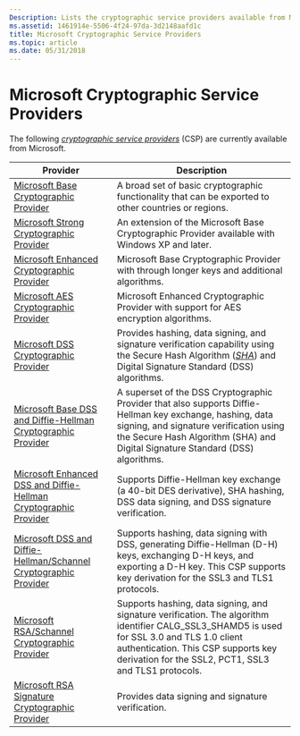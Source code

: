 ```yaml
---
Description: Lists the cryptographic service providers available from Microsoft.
ms.assetid: 1461914e-5506-4f24-97da-3d2148aafd1c
title: Microsoft Cryptographic Service Providers
ms.topic: article
ms.date: 05/31/2018
---
```


# Microsoft Cryptographic Service Providers

The following [*cryptographic service providers*](https://msdn.microsoft.com/library/ms721572(v=VS.85).aspx) (CSP) are currently available from Microsoft.



| Provider                                                                                                                                 | Description                                                                                                                                                                                                                                              |
|------------------------------------------------------------------------------------------------------------------------------------------|----------------------------------------------------------------------------------------------------------------------------------------------------------------------------------------------------------------------------------------------------------|
| [Microsoft Base Cryptographic Provider](microsoft-base-cryptographic-provider.md)                                                       | A broad set of basic cryptographic functionality that can be exported to other countries or regions.                                                                                                                                                     |
| [Microsoft Strong Cryptographic Provider](microsoft-strong-cryptographic-provider.md)                                                   | An extension of the Microsoft Base Cryptographic Provider available with Windows XP and later.                                                                                                                                                           |
| [Microsoft Enhanced Cryptographic Provider](microsoft-enhanced-cryptographic-provider.md)                                               | Microsoft Base Cryptographic Provider with through longer keys and additional algorithms.                                                                                                                                                                |
| [Microsoft AES Cryptographic Provider](microsoft-aes-cryptographic-provider.md)                                                         | Microsoft Enhanced Cryptographic Provider with support for AES encryption algorithms.                                                                                                                                                                    |
| [Microsoft DSS Cryptographic Provider](microsoft-dss-cryptographic-provider.md)                                                         | Provides hashing, data signing, and signature verification capability using the Secure Hash Algorithm ([*SHA*](https://msdn.microsoft.com/library/ms721625(v=VS.85).aspx)) and Digital Signature Standard (DSS) algorithms. |
| [Microsoft Base DSS and Diffie-Hellman Cryptographic Provider](microsoft-base-dss-and-diffie-hellman-cryptographic-provider.md)         | A superset of the DSS Cryptographic Provider that also supports Diffie-Hellman key exchange, hashing, data signing, and signature verification using the Secure Hash Algorithm (SHA) and Digital Signature Standard (DSS) algorithms.                    |
| [Microsoft Enhanced DSS and Diffie-Hellman Cryptographic Provider](microsoft-enhanced-dss-and-diffie-hellman-cryptographic-provider.md) | Supports Diffie-Hellman key exchange (a 40-bit DES derivative), SHA hashing, DSS data signing, and DSS signature verification.                                                                                                                           |
| [Microsoft DSS and Diffie-Hellman/Schannel Cryptographic Provider](microsoft-dss-and-diffie-hellman-schannel-cryptographic-provider.md) | Supports hashing, data signing with DSS, generating Diffie-Hellman (D-H) keys, exchanging D-H keys, and exporting a D-H key. This CSP supports key derivation for the SSL3 and TLS1 protocols.                                                           |
| [Microsoft RSA/Schannel Cryptographic Provider](microsoft-rsa-schannel-cryptographic-provider.md)                                       | Supports hashing, data signing, and signature verification. The algorithm identifier CALG\_SSL3\_SHAMD5 is used for SSL 3.0 and TLS 1.0 client authentication. This CSP supports key derivation for the SSL2, PCT1, SSL3 and TLS1 protocols.             |
| [Microsoft RSA Signature Cryptographic Provider](microsoft-rsa-signature-cryptographic-provider.md)                                     | Provides data signing and signature verification.                                                                                                                                                                                                        |



 

 

 



